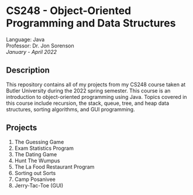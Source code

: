 # CS248 - Object-Oriented Programming and Data Structures
Language: Java\
Professor: Dr. Jon Sorenson\
*January - April 2022*

## Description
This repository contains all of my projects from my CS248 course taken at Butler University during the 2022 spring semester. 
This course is an introduction to object-oriented programming using Java. Topics covered in this course include recursion, the stack, queue, tree, and heap data structures, sorting algorithms, and GUI programming. 

## Projects 
1. The Guessing Game
2. Exam Statistics Program
3. The Dating Game
4. Hunt The Wumpus
5. The La Food Restaurant Program
6. Sorting out Sorts
7. Camp Posanivee
8. Jerry-Tac-Toe (GUI)
